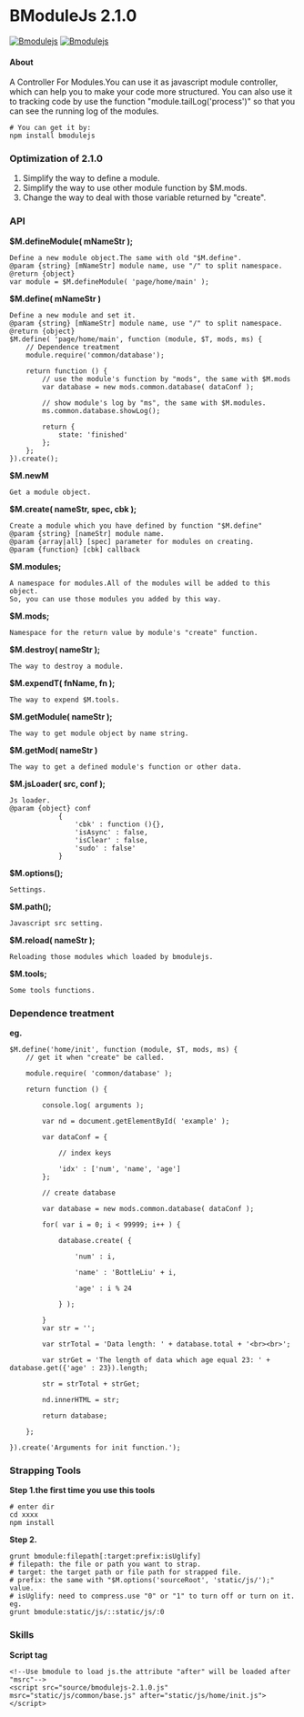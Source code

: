 BModuleJs 2.1.0
======

[![Bmodulejs](http://img.shields.io/npm/v/bmodulejs.svg)](https://www.npmjs.org/package/bmodulejs) [![Bmodulejs](http://img.shields.io/npm/dm/bmodulejs.svg)](https://www.npmjs.org/package/bmodulejs)

#### About
A Controller For Modules.You can use it as javascript module controller, which can help you to make your code more structured.
You can also use it to tracking code by use the function "module.tailLog('process')" so that you can see the running log of the modules.


    # You can get it by: 
    npm install bmodulejs

### Optimization of 2.1.0
1. Simplify the way to define a module.
2. Simplify the way to use other module function by $M.mods.
3. Change the way to deal with those variable returned by "create".

### API
__$M.defineModule( mNameStr );__

    Define a new module object.The same with old "$M.define".
    @param {string} [mNameStr] module name, use "/" to split namespace.
    @return {object}
    var module = $M.defineModule( 'page/home/main' );

__$M.define( mNameStr )__

    Define a new module and set it.
    @param {string} [mNameStr] module name, use "/" to split namespace.
    @return {object}
    $M.define( 'page/home/main', function (module, $T, mods, ms) {
        // Dependence treatment
        module.require('common/database');
        
        return function () {
            // use the module's function by "mods", the same with $M.mods
            var database = new mods.common.database( dataConf );
            
            // show module's log by "ms", the same with $M.modules.
            ms.common.database.showLog();

            return {
                state: 'finished'
            };
        };
    }).create();

__$M.newM__

    Get a module object.

__$M.create( nameStr, spec, cbk );__

    Create a module which you have defined by function "$M.define"
    @param {string} [nameStr] module name.
    @param {array|all} [spec] parameter for modules on creating.
    @param {function} [cbk] callback
    
__$M.modules;__

    A namespace for modules.All of the modules will be added to this object.
    So, you can use those modules you added by this way.

__$M.mods;__

    Namespace for the return value by module's "create" function.
    
__$M.destroy( nameStr );__

    The way to destroy a module.
    
__$M.expendT( fnName, fn );__

    The way to expend $M.tools.
    
__$M.getModule( nameStr );__

    The way to get module object by name string.

__$M.getMod( nameStr )__

    The way to get a defined module's function or other data.
    
__$M.jsLoader( src, conf );__

    Js loader.
    @param {object} conf 
                { 
                    'cbk' : function (){},
                    'isAsync' : false,
                    'isClear' : false,
                    'sudo' : false'
                }
    
__$M.options();__

    Settings.
    
__$M.path();__

    Javascript src setting.
    
__$M.reload( nameStr );__

    Reloading those modules which loaded by bmodulejs.
    
__$M.tools;__

    Some tools functions.

### Dependence treatment
__eg.__

    $M.define('home/init', function (module, $T, mods, ms) {
        // get it when "create" be called.

        module.require( 'common/database' );

        return function () {

            console.log( arguments );

            var nd = document.getElementById( 'example' );

            var dataConf = {

                // index keys

                'idx' : ['num', 'name', 'age']
            };

            // create database

            var database = new mods.common.database( dataConf );

            for( var i = 0; i < 99999; i++ ) {

                database.create( {

                    'num' : i,

                    'name' : 'BottleLiu' + i,

                    'age' : i % 24

                } );

            }
            var str = '';

            var strTotal = 'Data length: ' + database.total + '<br><br>';

            var strGet = 'The length of data which age equal 23: ' + database.get({'age' : 23}).length;

            str = strTotal + strGet;

            nd.innerHTML = str;

            return database;

        };

    }).create('Arguments for init function.');
    

### Strapping Tools
__Step 1.the first time you use this tools__
    
    # enter dir
    cd xxxx
    npm install
    
__Step 2.__

    grunt bmodule:filepath[:target:prefix:isUglify]
    # filepath: the file or path you want to strap.
    # target: the target path or file path for strapped file.
    # prefix: the same with "$M.options('sourceRoot', 'static/js/');" value.
    # isUglify: need to compress.use "0" or "1" to turn off or turn on it.
    eg.
    grunt bmodule:static/js/::static/js/:0
    
### Skills
__Script tag__
    
    <!--Use bmodule to load js.the attribute "after" will be loaded after "msrc"-->
    <script src="source/bmodulejs-2.1.0.js" msrc="static/js/common/base.js" after="static/js/home/init.js"></script>